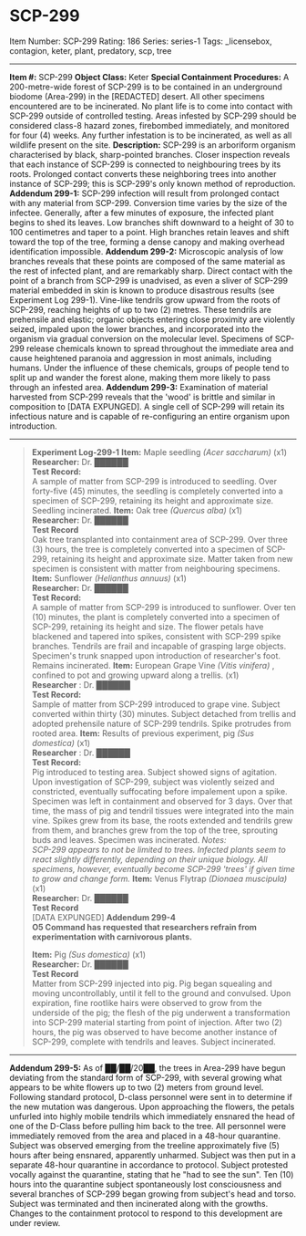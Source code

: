 # SCP-299
Item Number: SCP-299
Rating: 186
Series: series-1
Tags: _licensebox, contagion, keter, plant, predatory, scp, tree

---

  
**Item #:** SCP-299 
**Object Class:** Keter
**Special Containment Procedures:** A 200-metre-wide forest of SCP-299 is to be contained in an underground biodome (Area-299) in the [REDACTED] desert. All other specimens encountered are to be incinerated. No plant life is to come into contact with SCP-299 outside of controlled testing. Areas infested by SCP-299 should be considered class-8 hazard zones, firebombed immediately, and monitored for four (4) weeks. Any further infestation is to be incinerated, as well as all wildlife present on the site.
**Description:** SCP-299 is an arboriform organism characterised by black, sharp-pointed branches. Closer inspection reveals that each instance of SCP-299 is connected to neighbouring trees by its roots. Prolonged contact converts these neighboring trees into another instance of SCP-299; this is SCP-299's only known method of reproduction.
**Addendum 299-1:** SCP-299 infection will result from prolonged contact with any material from SCP-299.
Conversion time varies by the size of the infectee. Generally, after a few minutes of exposure, the infected plant begins to shed its leaves. Low branches shift downward to a height of 30 to 100 centimetres and taper to a point. High branches retain leaves and shift toward the top of the tree, forming a dense canopy and making overhead identification impossible.
**Addendum 299-2:** Microscopic analysis of low branches reveals that these points are composed of the same material as the rest of infected plant, and are remarkably sharp. Direct contact with the point of a branch from SCP-299 is unadvised, as even a sliver of SCP-299 material embedded in skin is known to produce disastrous results (see Experiment Log 299-1).
Vine-like tendrils grow upward from the roots of SCP-299, reaching heights of up to two (2) metres. These tendrils are prehensile and elastic; organic objects entering close proximity are violently seized, impaled upon the lower branches, and incorporated into the organism via gradual conversion on the molecular level.
Specimens of SCP-299 release chemicals known to spread throughout the immediate area and cause heightened paranoia and aggression in most animals, including humans. Under the influence of these chemicals, groups of people tend to split up and wander the forest alone, making them more likely to pass through an infested area.
**Addendum 299-3:** Examination of material harvested from SCP-299 reveals that the 'wood' is brittle and similar in composition to [DATA EXPUNGED]. A single cell of SCP-299 will retain its infectious nature and is capable of re-configuring an entire organism upon introduction.
* * *
> **Experiment Log-299-1**
> **Item:** Maple seedling _(Acer saccharum)_ (x1)  
>  **Researcher:** Dr. ██████  
>  **Test Record:**  
>  A sample of matter from SCP-299 is introduced to seedling. Over forty-five (45) minutes, the seedling is completely converted into a specimen of SCP-299, retaining its height and approximate size. Seedling incinerated.
> **Item:** Oak tree _(Quercus alba)_ (x1)  
>  **Researcher:** Dr. ██████  
>  **Test Record**  
>  Oak tree transplanted into containment area of SCP-299. Over three (3) hours, the tree is completely converted into a specimen of SCP-299, retaining its height and approximate size. Matter taken from new specimen is consistent with matter from neighbouring specimens.
> **Item:** Sunflower _(Helianthus annuus)_ (x1)  
>  **Researcher:** Dr. ██████  
>  **Test Record:**  
>  A sample of matter from SCP-299 is introduced to sunflower. Over ten (10) minutes, the plant is completely converted into a specimen of SCP-299, retaining its height and size. The flower petals have blackened and tapered into spikes, consistent with SCP-299 spike branches. Tendrils are frail and incapable of grasping large objects. Specimen's trunk snapped upon introduction of researcher's foot. Remains incinerated.
> **Item:** European Grape Vine _(Vitis vinifera)_ , confined to pot and growing upward along a trellis. (x1)  
>  **Researcher** : Dr. ██████  
>  **Test Record:**  
>  Sample of matter from SCP-299 introduced to grape vine. Subject converted within thirty (30) minutes. Subject detached from trellis and adopted prehensile nature of SCP-299 tendrils. Spike protrudes from rooted area.
> **Item:** Results of previous experiment, pig _(Sus domestica)_ (x1)  
>  **Researcher** : Dr. ██████  
>  **Test Record:**  
>  Pig introduced to testing area. Subject showed signs of agitation. Upon investigation of SCP-299, subject was violently seized and constricted, eventually suffocating before impalement upon a spike. Specimen was left in containment and observed for 3 days. Over that time, the mass of pig and tendril tissues were integrated into the main vine. Spikes grew from its base, the roots extended and tendrils grew from them, and branches grew from the top of the tree, sprouting buds and leaves. Specimen was incinerated.
> _Notes:_  
>  _SCP-299 appears to not be limited to trees. Infected plants seem to react slightly differently, depending on their unique biology. All specimens, however, eventually become SCP-299 'trees' if given time to grow and change form._
> **Item:** Venus Flytrap _(Dionaea muscipula)_ (x1)  
>  **Researcher:** Dr. ██████  
>  **Test Record**  
>  [DATA EXPUNGED]
> **Addendum 299-4**  
>  **O5 Command has requested that researchers refrain from experimentation with carnivorous plants.**
>   
>  **Item:** Pig _(Sus domestica)_ (x1)  
>  **Researcher:** Dr. ██████  
>  **Test Record**  
>  Matter from SCP-299 injected into pig. Pig began squealing and moving uncontrollably, until it fell to the ground and convulsed. Upon expiration, fine rootlike hairs were observed to grow from the underside of the pig; the flesh of the pig underwent a transformation into SCP-299 material starting from point of injection. After two (2) hours, the pig was observed to have become another instance of SCP-299, complete with tendrils and leaves. Subject incinerated.
* * *
**Addendum 299-5:** As of ██/██/20██, the trees in Area-299 have begun deviating from the standard form of SCP-299, with several growing what appears to be white flowers up to two (2) meters from ground level. Following standard protocol, D-class personnel were sent in to determine if the new mutation was dangerous. Upon approaching the flowers, the petals unfurled into highly mobile tendrils which immediately ensnared the head of one of the D-Class before pulling him back to the tree. All personnel were immediately removed from the area and placed in a 48-hour quarantine.
Subject was observed emerging from the treeline approximately five (5) hours after being ensnared, apparently unharmed. Subject was then put in a separate 48-hour quarantine in accordance to protocol. Subject protested vocally against the quarantine, stating that he "had to see the sun". Ten (10) hours into the quarantine subject spontaneously lost consciousness and several branches of SCP-299 began growing from subject's head and torso. Subject was terminated and then incinerated along with the growths.
Changes to the containment protocol to respond to this development are under review.